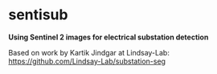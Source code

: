 # sentisub
**Using Sentinel 2 images for electrical substation detection** 

Based on work by Kartik Jindgar at Lindsay-Lab: https://github.com/Lindsay-Lab/substation-seg
